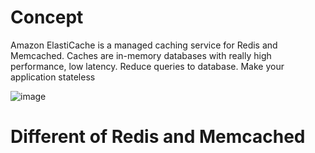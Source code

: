 # Concept
Amazon ElastiCache is a managed caching service for Redis and Memcached. Caches are in-memory databases with really high performance, low latency. Reduce queries to database. Make your application stateless

![image](https://user-images.githubusercontent.com/48196420/205233273-0b59678f-dbeb-4c51-9e9b-35620691ed7e.png)

# Different of Redis and Memcached
